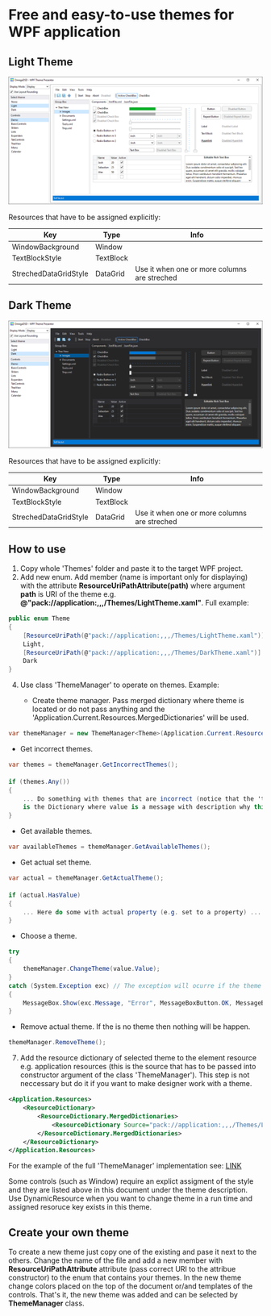 # Free and easy-to-use themes for WPF application

## Light Theme

![Image of light theme](LightThemePresentation.png)

Resources that have to be assigned explicitly:

|Key|Type|Info
----|----|----
|WindowBackground|Window|
|TextBlockStyle|TextBlock|
|StrechedDataGridStyle|DataGrid| Use it when one or more columns are streched

## Dark Theme

![Image of light theme](DarkThemePresentation.png)

Resources that have to be assigned explicitly:

|Key|Type|Info
----|----|----
|WindowBackground|Window|
|TextBlockStyle|TextBlock|
|StrechedDataGridStyle|DataGrid| Use it when one or more columns are streched

## How to use

1. Copy whole 'Themes' folder and paste it to the target WPF project.
2. Add new enum. Add member (name is important only for displaying) with the attribute **ResourceUriPathAttribute(path)** where argument **path** is URI of the theme e.g. **@"pack://application:,,,/Themes/LightTheme.xaml"**. Full example:

``` cs
public enum Theme
{
    [ResourceUriPath(@"pack://application:,,,/Themes/LightTheme.xaml")]
    Light,
    [ResourceUriPath(@"pack://application:,,,/Themes/DarkTheme.xaml")]
    Dark
}
```
4. Use class 'ThemeManager' to operate on themes. Example:

    - Create theme manager. Pass merged dictionary where theme is located or do not pass anything and the 'Application.Current.Resources.MergedDictionaries' will be used.

``` cs
var themeManager = new ThemeManager<Theme>(Application.Current.Resources.MergedDictionaries);
```

- Get incorrect themes.
``` cs
var themes = themeManager.GetIncorrectThemes();

if (themes.Any())
{
    ... Do something with themes that are incorrect (notice that the 'themes' 
    is the Dictionary where value is a message with description why this theme is incorrect) ...
}
```

- Get available themes.
``` cs
var availableThemes = themeManager.GetAvailableThemes();
```

- Get actual set theme.
``` cs
var actual = themeManager.GetActualTheme();

if (actual.HasValue)
{
    ... Here do some with actual property (e.g. set to a property) ...
}
```

- Choose a theme.
``` cs
try
{
    themeManager.ChangeTheme(value.Value);
}
catch (System.Exception exc) // The exception will ocurre if the theme is incorrect (e.g. invalid URI path)
{
    MessageBox.Show(exc.Message, "Error", MessageBoxButton.OK, MessageBoxImage.Error);
}
```

- Remove actual theme. If the is no theme then nothing will be happen.
``` cs
themeManager.RemoveTheme();
```

7. Add the resource dictionary of selected theme to the element resource e.g. application resources (this is the source that has to be passed into constructor argument of the class 'ThemeManager'). This step is not neccessary but do it if you want to make designer work with a theme.

``` xml
<Application.Resources>
    <ResourceDictionary>
        <ResourceDictionary.MergedDictionaries>
            <ResourceDictionary Source="pack://application:,,,/Themes/LightTheme.xaml" />
        </ResourceDictionary.MergedDictionaries>
    </ResourceDictionary>
</Application.Resources>
```

For the example of the full 'ThemeManager' implementation see: [LINK](https://github.com/Verta-IT/ThemeWPF/blob/main/Source/VertaIT.ThemeWPF/ViewModels/ThemeCollectionViewModel.cs)

Some controls (such as Window) require an explict assigment of the style and they are listed above in this document under the theme description. Use DynamicResource when you want to change theme in a run time and assigned resoruce key exists in this theme.      

## Create your own theme

To create a new theme just copy one of the existing and pase it next to the others. Change the name of the file and add a new member with **ResourceUriPathAttribute** attribute (pass correct URI to the attribue constructor) to the enum that contains your themes. In the new theme change colors placed on the top of the document or/and templates of the controls. That's it, the new theme was added and can be selected by **ThemeManager** class.
